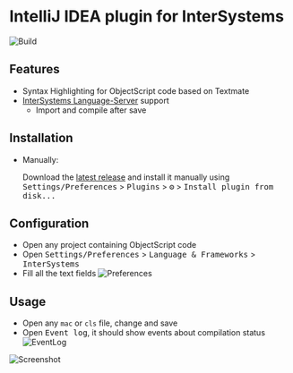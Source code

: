 # IntelliJ IDEA plugin for InterSystems

![Build](https://github.com/caretdev/intellij-intersystems/workflows/Build/badge.svg)
<!--
[![Version](https://img.shields.io/jetbrains/plugin/v/PLUGIN_ID.svg)](https://plugins.jetbrains.com/plugin/PLUGIN_ID)
[![Downloads](https://img.shields.io/jetbrains/plugin/d/PLUGIN_ID.svg)](https://plugins.jetbrains.com/plugin/PLUGIN_ID)
-->

## Features

* Syntax Highlighting for ObjectScript code based on Textmate
* [InterSystems Language-Server](https://github.com/caretdev/intersystems-ls/) support
  * Import and compile after save 

## Installation

<!--
- Using IDE built-in plugin system:
  
  <kbd>Settings/Preferences</kbd> > <kbd>Plugins</kbd> > <kbd>Marketplace</kbd> > <kbd>Search for "intellij-intersystems"</kbd> >
  <kbd>Install Plugin</kbd>
-->
- Manually:

  Download the [latest release](https://github.com/caretdev/intellij-intersystems/releases/) and install it manually using
  <kbd>Settings/Preferences</kbd> > <kbd>Plugins</kbd> > <kbd>⚙️</kbd> > <kbd>Install plugin from disk...</kbd>
  
## Configuration

* Open any project containing ObjectScript code
* Open <kbd>Settings/Preferences</kbd> > <kbd>Language & Frameworks</kbd> > <kbd>InterSystems</kbd>
* Fill all the text fields 
  ![Preferences](https://raw.githubusercontent.com/caretdev/intellij-intersystems/main/images/Preferences.png)
  
## Usage

* Open any `mac` or `cls` file, change and save
* Open <kbd>Event log</kbd>, it should show events about compilation status
  ![EventLog](https://raw.githubusercontent.com/caretdev/intellij-intersystems/main/images/EventLog.png)
  
![Screenshot](https://raw.githubusercontent.com/caretdev/intellij-intersystems/main/images/Screenshot.png)
